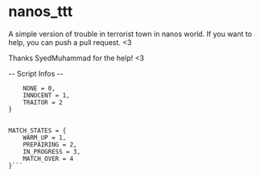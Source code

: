 # nanos_ttt

A simple version of trouble in terrorist town in nanos world.
If you want to help, you can push a pull request. <3

Thanks SyedMuhammad for the help! <3

-- Script Infos --
```ROLES = {
	NONE = 0,
	INNOCENT = 1,
	TRAITOR = 2
}


MATCH_STATES = {
	WARM_UP = 1,
	PREPAIRING = 2,
	IN_PROGRESS = 3,
	MATCH_OVER = 4
}```
